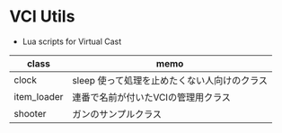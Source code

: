 # VCI Utils
* Lua scripts for Virtual Cast

|class|memo|
|-------|--------------------------------------------------|
| clock         | sleep 使って処理を止めたくない人向けのクラス |
| item_loader   | 連番で名前が付いたVCIの管理用クラス         |
| shooter       | ガンのサンプルクラス                       |